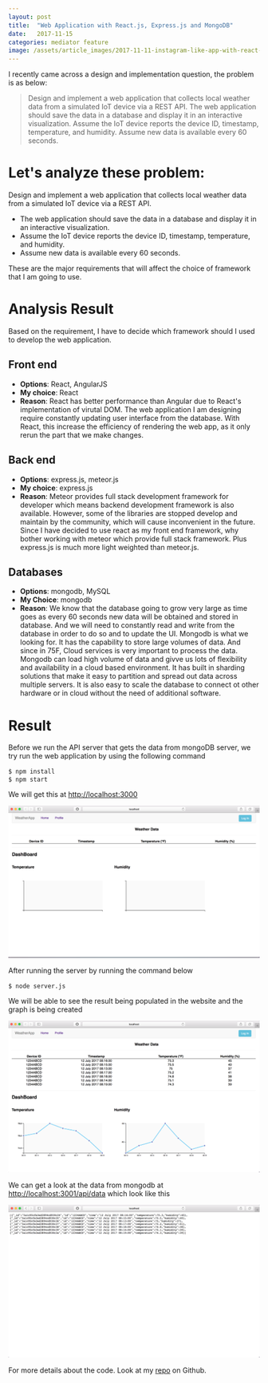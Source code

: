 ```yaml
---
layout: post
title:  "Web Application with React.js, Express.js and MongoDB"
date:   2017-11-15
categories: mediator feature
image: /assets/article_images/2017-11-11-instagram-like-app-with-react-native/web-app-background.jpg
---
```


I recently came across a design and implementation question, the problem is as below:


> Design and implement a web application that collects local weather data from a simulated IoT device via
a REST API. The web application should save the data in a database and display it in an interactive
visualization. Assume the IoT device reports the device ID, timestamp, temperature, and humidity.
Assume new data is available every 60 seconds.

# Let's analyze these problem:

Design and implement a web application that collects local weather data from a simulated IoT device via a REST API.

* The web application should save the data in a database and display it in an interactive visualization.
* Assume the IoT device reports the device ID, timestamp, temperature, and humidity.
* Assume new data is available every 60 seconds.

These are the major requirements that will affect the choice of framework that I am going to use.

# Analysis Result

Based on the requirement, I have to decide which framework should I used to develop the web application.

## Front end
* **Options**: React, AngularJS
* **My choice**: React
* **Reason**: React has better performance than Angular due to React's implementation of virutal DOM. The web application I am designing require constantly updating user interface from the database. With React, this increase the efficiency of rendering the web app, as it only rerun the part that we make changes.

## Back end
* **Options**: express.js, meteor.js
* **My choice**: express.js
* **Reason**: Meteor provides full stack development framework for developer which means backend development framework is also available. However, some of the libraries are stopped develop and maintain by the community, which will cause inconvenient in the future. Since I have decided to use react as my front end framework, why bother working with meteor which provide full stack framework. Plus express.js is much more light weighted than meteor.js.

## Databases
* **Options**: mongodb, MySQL
* **My Choice**: mongodb
* **Reason**: We know that the database going to grow very large as time goes as every 60 seconds new data will be obtained and stored in database. And we will need to constantly read and write from the database in order to do so and to update the UI. Mongodb is what we looking for. It has the capability to store large volumes of data. And since in 75F, Cloud services is very important to process the data. Mongodb can load high volume of data and givve us lots of flexibility and availability in a cloud based environment. It has built in sharding solutions that make it easy to partition and spread out data across multiple servers. It is also easy to scale the database to connect ot other hardware or in cloud without the need of additional software.

# Result
Before we run the API server that gets the data from mongoDB server, we try run the web application by using the following command

```Shell
$ npm install
$ npm start
```  

We will get this at [http://localhost:3000](http://localhost:3000)

![](https://github.com/clementpeihengtan/clement-tph/blob/gh-pages/assets/article_images/2017-11-15-web-application-with-react/Before-server.png?raw=true)

After running the server by running the command below

```Shell
$ node server.js
```

We will be able to see the result being populated in the website and the graph is being created

![](https://github.com/clementpeihengtan/clement-tph/blob/gh-pages/assets/article_images/2017-11-15-web-application-with-react/After-server.png?raw=true)

We can get a look at the data from mongodb at [http://localhost:3001/api/data](http://localhost:3001/api/data) which look like this

![](https://github.com/clementpeihengtan/clement-tph/blob/gh-pages/assets/article_images/2017-11-15-web-application-with-react/api.png?raw=true)

For more details about the code. Look at my [repo](https://github.com/clementpeihengtan/Weather_App) on Github.
